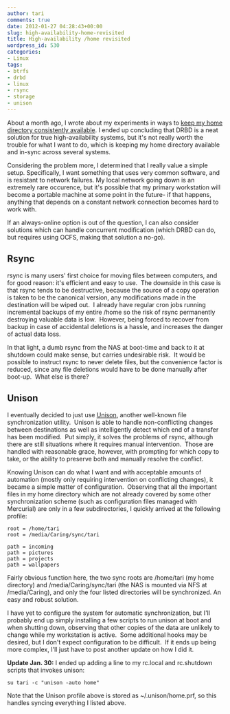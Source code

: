 ```yaml
---
author: tari
comments: true
date: 2012-01-27 04:28:43+00:00
slug: high-availability-home-revisited
title: High-availability /home revisited
wordpress_id: 530
categories:
- Linux
tags:
- btrfs
- drbd
- linux
- rsync
- storage
- unison
---
```


About a month ago, I wrote about my experiments in ways to [keep my home
directory consistently
available](../2011/experiments-with-a-high-availability-home.html). I ended up
concluding that DRBD is a neat solution for true high-availability systems, but
it's not really worth the trouble for what I want to do, which is keeping my
home directory available and in-sync across several systems.

Considering the problem more, I determined that I really value a simple setup.
Specifically, I want something that uses very common software, and is resistant
to network failures. My local network going down is an extremely rare occurence,
but it's possible that my primary workstation will become a portable machine at
some point in the future- if that happens, anything that depends on a constant
network connection becomes hard to work with.

If an always-online option is out of the question, I can also consider solutions
which can handle concurrent modification (which DRBD can do, but requires using
OCFS, making that solution a no-go).

## Rsync

rsync is many users' first choice for moving files between computers, and for
good reason: it's efficient and easy to use.  The downside in this case is that
rsync tends to be destructive, because the source of a copy operation is taken
to be the canonical version, any modifications made in the destination will be
wiped out.  I already have regular cron jobs running incremental backups of my
entire /home so the risk of rsync permanently destroying valuable data is low. 
However, being forced to recover from backup in case of accidental deletions is
a hassle, and increases the danger of actual data loss.

In that light, a dumb rsync from the NAS at boot-time and back to it at shutdown
could make sense, but carries undesirable risk.  It would be possible to
instruct rsync to never delete files, but the convenience factor is reduced,
since any file deletions would have to be done manually after boot-up.  What
else is there?

## Unison

I eventually decided to just use
[Unison](http://www.cis.upenn.edu/~bcpierce/unison/), another well-known file
synchronization utility.  Unison is able to handle non-conflicting changes
between destinations as well as intelligently detect which end of a transfer has
been modified.  Put simply, it solves the problems of rsync, although there are
still situations where it requires manual intervention.  Those are handled with
reasonable grace, however, with prompting for which copy to take, or the ability
to preserve both and manually resolve the conflict.

Knowing Unison can do what I want and with acceptable amounts of automation
(mostly only requiring intervention on conflicting changes), it became a simple
matter of configuration.  Observing that all the important files in my home
directory which are not already covered by some other synchronization scheme
(such as configuration files managed with Mercurial) are only in a few
subdirectories, I quickly arrived at the following profile:


    root = /home/tari
    root = /media/Caring/sync/tari
    
    path = incoming
    path = pictures
    path = projects
    path = wallpapers

Fairly obvious function here, the two sync roots are /home/tari (my home
directory) and /media/Caring/sync/tari (the NAS is mounted via NFS at
/media/Caring), and only the four listed directories will be synchronized. An
easy and robust solution.

I have yet to configure the system for automatic synchronization, but I'll
probably end up simply installing a few scripts to run unison at boot and when
shutting down, observing that other copies of the data are unlikely to change
while my workstation is active.  Some additional hooks may be desired, but I
don't expect configuration to be difficult.  If it ends up being more complex,
I'll just have to post another update on how I did it.

**Update Jan. 30:** I ended up adding a line to my rc.local and rc.shutdown
scripts that invokes unison:

    su tari -c "unison -auto home"

Note that the Unison profile above is stored as ~/.unison/home.prf, so this
handles syncing everything I listed above.
